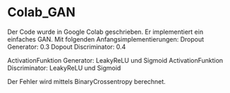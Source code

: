 # Colab_GAN

Der Code wurde in Google Colab geschrieben. Er implementiert ein einfaches GAN. Mit folgenden Anfangsimplementierungen:
Dropout Generator: 0.3
Dopout Discriminator: 0.4

ActivationFunktion Generator: LeakyReLU und Sigmoid
ActivationFunktion Discriminator: LeakyReLU und Sigmoid

Der Fehler wird mittels BinaryCrossentropy berechnet.

